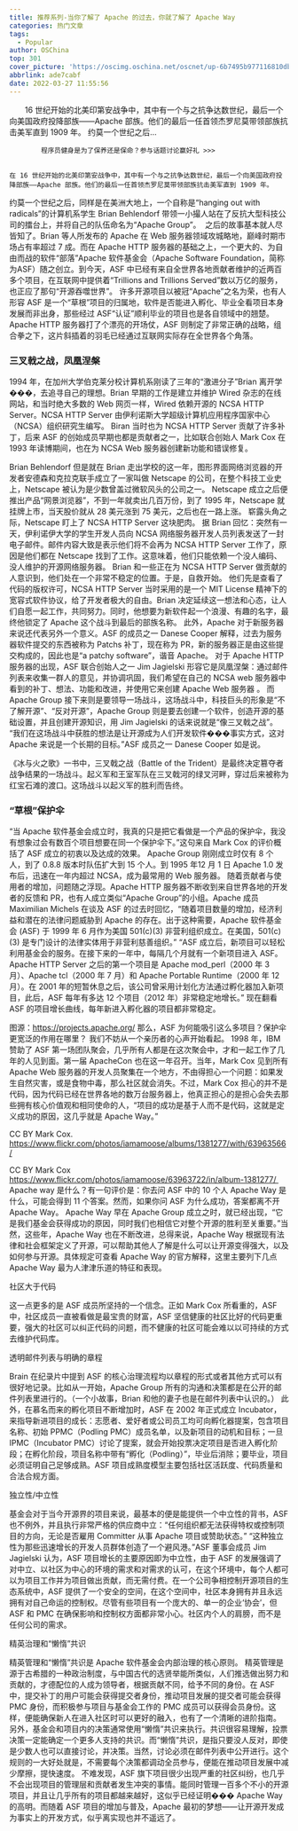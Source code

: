 ```yaml
---
title: 推荐系列-当你了解了 Apache 的过去，你就了解了 Apache Way
categories: 热门文章
tags:
  - Popular
author: OSChina
top: 301
cover_picture: 'https://oscimg.oschina.net/oscnet/up-6b7495b977116810db93827c6b5f351ec18.png'
abbrlink: ade7cabf
date: 2022-03-27 11:55:56
---
```


&emsp;&emsp;16 世纪开始的北美印第安战争中，其中有一个与之抗争达数世纪，最后一个向美国政府投降部族——Apache 部族。他们的最后一任首领杰罗尼莫带领部族抗击美军直到 1909 年。 约莫一个世纪之后...
<!-- more -->

                                                                                                                    
            程序员健身是为了保养还是保命？参与话题讨论赢好礼 >>>
            
                                                                                                    在 16 世纪开始的北美印第安战争中，其中有一个与之抗争达数世纪，最后一个向美国政府投降部族——Apache 部族。他们的最后一任首领杰罗尼莫带领部族抗击美军直到 1909 年。 
约莫一个世纪之后，同样是在美洲大地上，一个自称是“hanging out with radicals”的计算机系学生 Brian Behlendorf 带领一小撮人站在了反抗大型科技公司的擂台上，并将自己的队伍命名为“Apache Group”。  
之后的故事基本就人尽皆知了。Brian 等人所发布的 Apache 在 Web 服务器领域攻城略地，巅峰时期市场占有率超过 7 成。而在 Apache HTTP 服务器的基础之上，一个更大的、为自由而战的软件“部落”Apache 软件基金会（Apache Software Foundation，简称为ASF）随之创立。到今天，ASF 中已经有来自全世界各地贡献者维护的近两百多个项目，在互联网中提供着“Trillions and Trillions Served”数以万亿的服务，也正应了那句“开源吞噬世界”。 
许多开源项目以被冠“Apache”之名为荣，也有人形容 ASF 是一个“草根”项目的归属地，软件是否能进入孵化、毕业全看项目本身发展而非出身，那些经过 ASF“认证”顺利毕业的项目也是各自领域中的翘楚。 
Apache HTTP 服务器打了个漂亮的开场仗，ASF 则制定了非常正确的战略，组合拳之下，这片斜插着的羽毛已经通过互联网实际存在全世界各个角落。 
 
### 三叉戟之战，凤凰涅槃 
1994 年，在加州大学伯克莱分校计算机系刚读了三年的“激进分子”Brian 离开学���，去追寻自己的理想。Brian 早期的工作是建立并维护 Wired 杂志的在线网站，和当时绝大多数的 Web 网页一样，Wired 依赖开源的 NCSA HTTP Server。NCSA HTTP Server 由伊利诺斯大学超级计算机应用程序国家中心（NCSA）组织研究生编写。 
Biran 当时也为 NCSA HTTP Server 贡献了许多补丁，后来 ASF 的创始成员早期也都是贡献者之一，比如联合创始人 Mark Cox 在 1993 年读博期间，也在为 NCSA Web 服务器创建新功能和错误修复。 
 
Brian Behlendorf 
但是就在 Brian 走出学校的这一年，图形界面网络浏览器的开发者安德森和克拉克联手成立了一家叫做 Netscape 的公司，在整个科技工业史上，Netscape 被认为是少数曾盖过微软风头的公司之一。 
Netscape 成立之后便推出产品“网景浏览器”，不到一年就卖出几百万份，到了 1995 年，Netscape 就挂牌上市，当天股价就从 28 美元涨到 75 美元，之后也在一路上涨。 
崭露头角之际，Netscape 盯上了 NCSA HTTP Server 这块肥肉。 
据 Brian 回忆：突然有一天，伊利诺伊大学的学生开发人员向 NCSA 网络服务器开发人员列表发送了一封电子邮件。邮件内容大致是表示他们将不会再为 NCSA HTTP Server 工作了，原因是他们都在 Netscape 找到了工作。这意味着，他们只能依赖一个没人编码、没人维护的开源网络服务器。 
Brian 和一些正在为 NCSA HTTP Server 做贡献的人意识到，他们处在一个非常不稳定的位置。于是，自救开始。 
他们先是查看了代码的版权许可，NCSA HTTP Server 当时采用的是一个 MIT License 精神下的宽容式软件协议，给了开发者极大的自由。Brian 决定延续这一想法和心态，让人们自愿一起工作，共同努力。同时，他想要为新软件起一个浪漫、有趣的名字，最终他锁定了 Apache 这个战斗到最后的部族名称。 
此外，Apache 对于新服务器来说还代表另外一个意义。ASF 的成员之一 Danese Cooper 解释，过去为服务器软件提交的东西被称为 Patchs 补丁，现在称为 PR，新的服务器正是由这些提交构成的，因此也是“a patchy software”，谐音 Apache。 
对于 Apache HTTP 服务器的出现，ASF 联合创始人之一 Jim Jagielski 形容它是凤凰涅槃：通过邮件列表来收集一群人的意见，并协调巩固，我们希望在自己的 NCSA web 服务器中看到的补丁、想法、功能和改进，并使用它来创建 Apache Web 服务器 。 
而 Apache Group 接下来则是要领导一场战斗，这场战斗中，科技巨头的形象是“不了解开源”、“反对开源”，Apache Group 则是要去创建一个软件，创造开源的基础设置，并且创建开源知识，用 Jim Jagielski 的话来说就是“像三叉戟之战”。 
“我们在这场战斗中获胜的想法是让开源成为人们开发软件���事实方式，这对 Apache 来说是一个长期的目标。”ASF 成员之一 Danese Cooper 如是说。 
 
《冰与火之歌》一书中，三叉戟之战（Battle of the Trident）是最终决定篡夺者战争结果的一场战斗。起义军和王室军队在三叉戟河的绿叉河畔，穿过后来被称为红宝石滩的渡口。这场战斗以起义军的胜利而告终。 
 
### “草根”保护伞 
“当 Apache 软件基金会成立时，我真的只是把它看做是一个产品的保护伞，我没有想象过会有数百个项目想要在同一个保护伞下。”这句来自 Mark Cox 的评价概括了 ASF 成立的初衷以及达成的效果。 
Apache Group 刚刚成立时仅有 8 个人，到了 0.8.8 版本时队伍扩大到 15 个人。到 1995 年12 月 1 日 Apache 1.0 发布后，迅速在一年内超过 NCSA，成为最常用的 Web 服务器。 
随着贡献者与使用者的增加，问题随之浮现。Apache HTTP 服务器不断收到来自世界各地的开发者的反馈和 PR，也有人成立类似“Apache Group”的小组。Apache 成员 Maximilian Michels 在谈及 ASF 的过去时回忆，“随着项目数量的增加，经济利益和潜在的法律问题威胁到 Apache 的存在。出于这种需要，Apache 软件基金会 (ASF) 于 1999 年 6 月作为美国 501(c)(3) 非营利组织成立。在美国，501(c)(3) 是专门设计的法律实体用于非营利慈善组织。” 
“ASF 成立后，新项目可以轻松利用基金会的服务。在接下来的一年中，每隔几个月就有一个新项目进入 ASF。Apache HTTP Server 之后的第一个项目是 Apache mod_perl（2000 年 3 月）、Apache tcl（2000 年 7 月）和 Apache Portable Runtime（2000 年 12 月）。在 2001 年的短暂休息之后，该公司曾采用计划化方法通过孵化器加入新项目，此后，ASF 每年有多达 12 个项目（2012 年）非常稳定地增长。” 
现在翻看 ASF 的项目增长曲线，每年新进入孵化器的项目都非常稳定。 
 
图源：https://projects.apache.org/ 
那么，ASF 为何能吸引这么多项目？保护伞更宽泛的作用在哪里？ 
我们不妨从一个亲历者的心声开始看起。 
1998 年，IBM 赞助了 ASF 第一场团队聚会，几乎所有人都是在这次聚会中，才和一起工作了几年的人见到面。第一届 ApacheCon 也在这一年召开。当年，Mark Cox 见到所有 Apache Web 服务器的开发人员聚集在一个地方，不由得担心一个问题：如果发生自然灾害，或是食物中毒，那么社区就会消失。不过，Mark Cox 担心的并不是代码，因为代码已经在世界各地的数万台服务器上，他真正担心的是担心会失去那些拥有核心价值观和相同使命的人，“项目的成功是基于人而不是代码，这就是定义成功的原因，这几乎就是 Apache Way。” 
 
CC BY Mark Cox. https://www.flickr.com/photos/iamamoose/albums/1381277/with/63963566/ 
 
CC BY Mark Cox https://www.flickr.com/photos/iamamoose/63963722/in/album-1381277/  
Apache way 是什么？有一句评价是：你去问 ASF 中的 10 个人 Apache Way 是什么，可能会得到 11 个答案。然而，如果你问 ASF 为什么成功，答案都离不开 Apache Way。 
Apache Way 早在 Apache Group 成立之时，就已经出现，“它是我们基金会获得成功的原因，同时我们也相信它对整个开源的胜利至关重要。”当然，这些年，Apache Way 也在不断改进，总得来说，Apache Way 根据现有法律和社会框架定义了开源，可以帮助其他人了解是什么可以让开源变得强大，以及如何参与开源。具体规定可查看 Apache Way 的官方解释，这里主要列下几点 Apache Way 最为人津津乐道的特征和表现。 
 
 社区大于代码 
 
这一点更多的是 ASF 成员所坚持的一个信念。正如 Mark Cox 所看重的，ASF 中，社区成员一直被看做是最宝贵的财富，ASF 坚信健康的社区比好的代码更重要，强大的社区可以纠正代码的问题，而不健康的社区可能会难以以可持续的方式去维护代码库。 
 
 透明邮件列表与明确的章程 
 
Brain 在纪录片中提到 ASF 的核心治理流程均以章程的形式或者其他方式可以有很好地记录。比如从一开始，Apache Group 所有的沟通和决策都是在公开的邮件列表里进行的。（一个小故事，Brian 和他的妻子也是在邮件列表中认识的。） 
此外，在慕名而来的孵化项目不断增加时，ASF 在 2002 年正式成立 Incubator，来指导新进项目的成长：志愿者、爱好者或公司员工均可向孵化器提案，包含项目名称、初始 PPMC（Podling PMC）成员名单，以及新项目的动机和目标；一旦 IPMC（Incubator PMC）讨论了提案，就会开始投票决定项目是否进入孵化阶段；在孵化阶段，项目名称中带有“孵化（Podling）”，毕业后消除；要毕业，项目必须证明自己足够成熟。ASF 项目成熟度模型主要包括社区活跃度、代码质量和合法合规方面。 
 
 独立性/中立性 
 
基金会对于当今开源界的项目来说，最基本的便是能提供一个中立性的背书，ASF 也不例外，并且执行非常严格的供应商中立：“任何组织都无法获得特权或控制项目的方向，无论是否雇用 Committer 从事 Apache 项目或赞助状态。” 
“这种独立性为那些迅速增长的开发人员群体创造了一个避风港。”ASF 董事会成员 Jim Jagielski 认为，ASF 项目增长的主要原因即为中立性，由于 ASF 的发展强调了对中立、以社区为中心的环境的需求和对需求的认可，在这个环境中，每个人都可以为项目工作并为项目做出贡献，而无需付费。在一个公司争相控制开源项目的生态系统中，ASF 提供了一个安全的空间，在这个空间中，社区本身拥有并且永远拥有对自己命运的控制权。尽管有些项目有一个庞大的、单一的企业‘协会’，但 ASF 和 PMC 在确保影响和控制权方面都非常小心。社区内个人的肩膀，而不是任何公司的需求。 
 
 精英治理和“懒惰”共识 
 
精英管理和“懒惰”共识是 Apache 软件基金会内部治理的核心原则。 
精英管理是源于古希腊的一种政治制度，与中国古代的选贤举能所类似，人们推选做出努力和贡献的，才德配位的人成为领导者，根据贡献不同，给予不同的身份。在 ASF 中，提交补丁的用户可能会获得提交者身份，推动项目发展的提交者可能会获得 PMC 身份，而积极参与项目与基金会工作的 PMC 成员可以获得会员身份。这样，便能确保新人在进入社区时可以更好的融入，也有了一个清晰的进阶指南。 
另外，基金会和项目内的决策通常使用“懒惰”共识来执行。共识很容易理解，投票决策一定能确定一个更多人支持的共识。而“懒惰”共识，是指只要没人反对，即使是少数人也可以直接讨论，并决策。当然，讨论必须在邮件列表中公开进行。这个规则的一大好处就是，不需要每个决策都调动全员参与，便能在推动项目发展中减少摩擦，提快速度。 
不难发现，ASF 旗下项目很少出现严重的社区纠纷，也几乎不会出现项目的管理层和贡献者发生冲突的事情。能同时管理一百多个不小的开源项目，并且让几乎所有的项目都越来越好，这似乎已经证明��� Apache Way 的高明。而随着 ASF 项目的增加与普及，Apache 最初的梦想——让开源开发成为事实上的开发方式，似乎离实现也并不遥远了。 
  
  
 
                                        